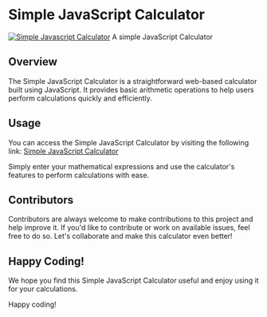 # Simple JavaScript Calculator

[![Simple Javascript Calculator](https://raw.githubusercontent.com/harsh98trivedi/Simple-JavaScript-Calculator/master/images/meta.jpg)](https://github.com/sanjanacheekatipalli/Simple-Calculation.git)
A simple JavaScript Calculator 

## Overview
The Simple JavaScript Calculator is a straightforward web-based calculator built using JavaScript. It provides basic arithmetic operations to help users perform calculations quickly and efficiently.

## Usage

You can access the Simple JavaScript Calculator by visiting the following link: [Simple JavaScript Calculator](https://github.com/sanjanacheekatipalli/Simple-Calculation.git)

Simply enter your mathematical expressions and use the calculator's features to perform calculations with ease.

## Contributors

Contributors are always welcome to make contributions to this project and help improve it. If you'd like to contribute or work on available issues, feel free to do so. Let's collaborate and make this calculator even better!

## Happy Coding!

We hope you find this Simple JavaScript Calculator useful and enjoy using it for your calculations.

Happy coding!
